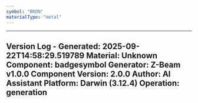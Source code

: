 ```yaml
---
symbol: "BRON"
materialType: "metal"
---
```


---
Version Log - Generated: 2025-09-22T14:58:29.519789
Material: Unknown
Component: badgesymbol
Generator: Z-Beam v1.0.0
Component Version: 2.0.0
Author: AI Assistant
Platform: Darwin (3.12.4)
Operation: generation
---